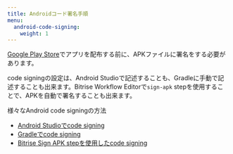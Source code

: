 ```yaml
---
title: Androidコード署名手順
menu:
  android-code-signing:
    weight: 1
---
```

[Google Play Store](https://play.google.com/store/apps)でアプリを配布する前に、APKファイルに署名をする必要があります。

code signingの設定は、Android Studioで記述することも、Gradleに手動で記述することも出来ます。Bitrise Workflow Editorで`sign-apk` stepを使用することで、APKを自動で署名することも出来ます。  

様々なAndroid code signingの方法

* [Android Studioでcode signing](/code-signing/android-code-signing/android-code-signing-with-android-studio/)
* [Gradleでcode signing](/code-signing/android-code-signing/android-code-signing-in-gradle/)
* [Bitrise Sign APK stepを使用したcode signing](/code-signing/android-code-signing/android-code-signing-using-bitrise-sign-apk-step/)
